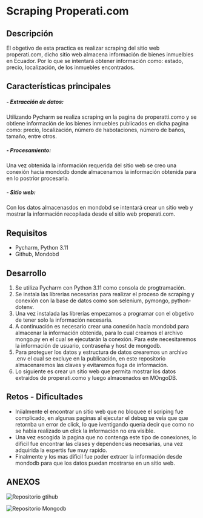 # Scraping Properati.com

## Descripción
El obgetivo de esta practica es realizar scraping  del sitio web properati.com, dicho sitio web almacena información de bienes inmuelbles en Ecuador. Por lo que se intentará obtener información como: estado, precio, localización, de los inmuebles encontrados. 

## Características principales
##### - Extracción de datos: 
Utilizando Pycharm se realiza scraping en la pagina de properatti.como y se obtiene información de los bienes inmuebles publicados en dicha pagina como: precio, localización, número de habotaciones, número de baños, tamaño, entre otros.
##### - Procesamiento:
Una vez obtenida la información requerida del sitio web se creo una conexión hacia mondodb donde almacenamos la información obtenida para en lo postrior procesarla.
##### - Sitio web:
Con los datos almacenasdos en mondobd se intentará crear un sitio web y mostrar la información recopilada desde el sitio web properati.com.

## Requisitos
- Pycharm, Python 3.11
- Github, Mondobd

## Desarrollo
1. Se utiliza Pycharm con Python 3.11 como consola de progtramación.
2. Se instala las librerias necesarias para realizar el proceso de scraping y conexión con la base de datos como son selenium, pymongo, python-dotenv.
3. Una vez instalada las librerías empezamos a programar con el obgetivo de tener solo la información necesaria.
4. A continuación es necesario crear una conexión hacia mondobd para almacenar la información obtenida, para lo cual creamos el archivo mongo.py en el cual se ejecutarán la conexión. Para este necesitaremos la información de usuario, contraseña y host de mongodb.
5. Para proteguer los datos y estructura de datos crearemos un archivo .env el cual se excluye en la publicación, en este repositorio almacenaremos las claves y evitaremos fuga de información.  
6. Lo siguiente es crear un sitio web que permita mostrar los datos extraidos de properati.como y luego almacenados en MOngoDB.

## Retos - Dificultades
- Iniialmente el encontrar un sitio web que no bloquee el scriping fue complicado, en algunas paginas al ejecutar el debug se veía que que retornba un error de click, lo que iventigando quería decir que como no se habia realizado un click la información no era visible.
- Una vez escogida la pagina que no contenga este tipo de conexiones, lo dificil fue encontrar las clases y dependencias necesarias, una vez adquirida la espertis fue muy rapido.
- Finalmente y los mas dificil fue poder extraer la información desde mondodb para que los datos puedan mostrarse en un sitio web. 

## ANEXOS
![ Repositorio gtihub](https://github.com/Inolivos89/Inolivos-final)

![ Repositorio Mongodb](https://cloud.mongodb.com/v2/64ff903fd296196a1917a149#/overview)
